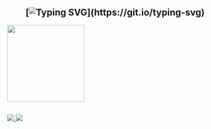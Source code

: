 #

<section id="welcome" style="display: grid; justify-content: center; text-align: center;">

# [![Typing SVG](https://readme-typing-svg.herokuapp.com/?color=e83d84&size=38&center=true&vCenter=true&width=1000&lines=Hello!+My+name+is+Thayná+Becker;I'm+17+years+old;I+am+from+Joinville,+SC;)](https://git.io/typing-svg)

</section>
<div>
  <a href="https://github.com/thaynabecker">
  <img height="180em" src="https://github-readme-stats.vercel.app/api?username=thaynabecker&show_icons=true&theme=dracula&include_all_commits=true&count_private=true"/>
</div>

##

<div>
  <a href="https://instagram.com/thaynabeckerr" target="_blank">
    <img src="https://img.shields.io/badge/-Instagram-%23E4405F?style=for-the-badge&logo=instagram&logoColor=white" target="_blank">
  </a>
  <a href="https://www.linkedin.com/in/" target="_blank">
    <img src="https://img.shields.io/badge/-LinkedIn-%230077B5?style=for-the-badge&logo=linkedin&logoColor=white" target="_blank">
  </a> 
</div>
